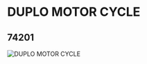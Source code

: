# DUPLO MOTOR CYCLE
## 74201
![DUPLO MOTOR CYCLE](https://lc-www-live-s.legocdn.com/media/bricks/5/2/4174122.jpg)
